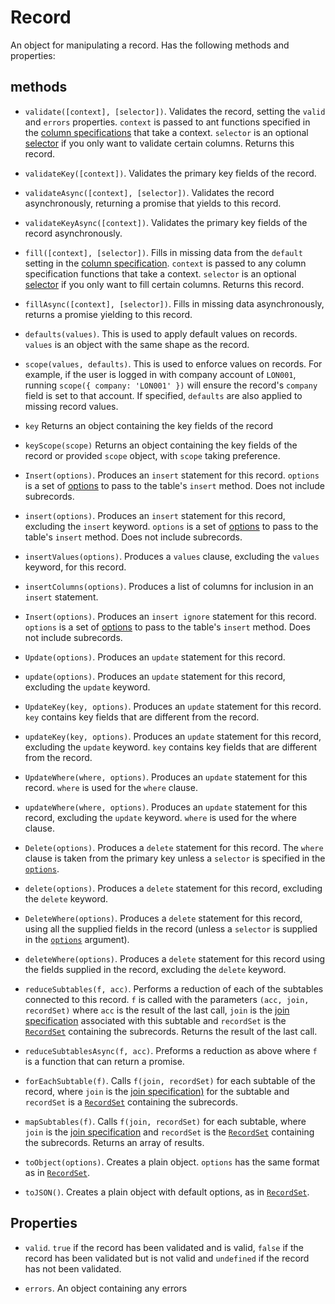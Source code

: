 # Record

An object for manipulating a record. Has the following methods and properties:

## methods

* `validate([context], [selector])`. Validates the record, setting the `valid` and `errors` properties. `context` is passed to ant functions specified in the [column specifications](./column-spec.md)
that take a context. `selector` is an optional [selector](./selector.md) if you only want to validate certain columns. Returns this record.

* `validateKey([context])`. Validates the primary key fields of the record.

* `validateAsync([context], [selector])`. Validates the record asynchronously, returning a promise that yields to this record.

* `validateKeyAsync([context])`. Validates the primary key fields of the record asynchronously.

* `fill([context], [selector])`. Fills in missing data from the `default` setting in the [column specification](./column-spec.md). `context` is passed to any column specification functions that
take a context. `selector` is an optional [selector](./selector.md) if you only want to fill certain columns. Returns this record.

* `fillAsync([context], [selector])`. Fills in missing data asynchronously, returns a promise yielding to this record.

* `defaults(values)`. This is used to apply default values on records. `values` is an object with the same shape as the record.

* `scope(values, defaults)`. This is used to enforce values on records. For example, if the user is logged in with company account of `LON001`, running `scope({ company: 'LON001' })`
will ensure the record's `company` field is set to that account. If specified, `defaults` are also applied to missing record values.

* `key` Returns an object containing the key fields of the record

* `keyScope(scope)` Returns an object containing the key fields of the record or provided `scope` object, with `scope` taking preference.

* `Insert(options)`. Produces an `insert` statement for this record. `options` is a set of [options](./table-options.md) to pass to the table's `insert` method. Does not include subrecords.

* `insert(options)`. Produces an `insert` statement for this record, excluding the `insert` keyword. `options` is a set of [options](./table-options.md) to pass to the table's `insert` method.
Does not include subrecords.

* `insertValues(options)`. Produces a `values` clause, excluding the `values` keyword, for this record.

* `insertColumns(options)`. Produces a list of columns for inclusion in an `insert` statement.

* `Insert(options)`. Produces an `insert ignore` statement for this record. `options` is a set of [options](./table-options.md) to pass to the table's `insert` method. Does not include subrecords.

* `Update(options)`. Produces an `update` statement for this record.

* `update(options)`. Produces an `update` statement for this record, excluding the `update` keyword.

* `UpdateKey(key, options)`. Produces an `update` statement for this record. `key` contains key fields that are different from the record.

* `updateKey(key, options)`. Produces an `update` statement for this record, excluding the `update` keyword. `key` contains key fields that are different from the record.

* `UpdateWhere(where, options)`. Produces an `update` statement for this record. `where` is used for the `where` clause.

* `updateWhere(where, options)`. Produces an `update` statement for this record, excluding the `update` keyword. `where` is used for the where clause.

* `Delete(options)`. Produces a `delete` statement for this record. The `where` clause is taken from the primary key unless a `selector` is specified in the 
[`options`](./table-options.md).

* `delete(options)`. Produces a `delete` statement for this record, excluding the `delete` keyword.

* `DeleteWhere(options)`. Produces a `delete` statement for this record, using all the supplied fields in the record (unless a `selector` is supplied in the
[`options`](./table-options.md) argument).

* `deleteWhere(options)`. Produces a `delete` statement for this record using the fields supplied in the record, excluding the `delete` keyword.

* `reduceSubtables(f, acc)`. Performs a reduction of each of the subtables connected to this record. `f` is called with the parameters `(acc, join, recordSet)` where `acc` is the result
of the last call, `join` is the [join specification](./join-spec.md) associated with this subtable and `recordSet` is the [`RecordSet`](./record-set) containing the subrecords.
Returns the result of the last call.

* `reduceSubtablesAsync(f, acc)`. Preforms a reduction as above where `f` is a function that can return a promise.

* `forEachSubtable(f)`. Calls `f(join, recordSet)` for each subtable of the record, where `join` is the [join specification)](./join-spec.md) for the subtable and `recordSet` is a
[`RecordSet`](./record-set.md) containing the subrecords.

* `mapSubtables(f)`. Calls `f(join, recordSet)` for each subtable, where `join` is the [join specification](./join-spec.md) and `recordSet` is the [`RecordSet`](./record-set.md)
containing the subrecords. Returns an array of results.

* `toObject(options)`. Creates a plain object. `options` has the same format as in [`RecordSet`](./record-set.md).

* `toJSON()`. Creates a plain object with default options, as in [`RecordSet`](./record-set.md).

## Properties

* `valid`. `true` if the record has been validated and is valid, `false` if the record has been validated but is not valid and `undefined` if the record has not been validated.

* `errors`. An object containing any errors
